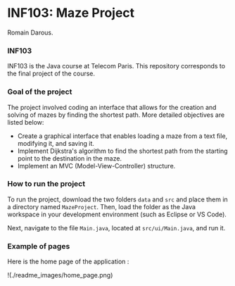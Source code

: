 # INF103: Maze Project
Romain Darous.

### INF103
INF103 is the Java course at Telecom Paris. This repository corresponds to the final project of the course.

### Goal of the project
The project involved coding an interface that allows for the creation and solving of mazes by finding the shortest path. More detailed objectives are listed below:
- Create a graphical interface that enables loading a maze from a text file, modifying it, and saving it.
- Implement Dijkstra's algorithm to find the shortest path from the starting point to the destination in the maze.
- Implement an MVC (Model-View-Controller) structure.

### How to run the project
To run the project, download the two folders `data` and `src` and place them in a directory named `MazeProject`. Then, load the folder as the Java workspace in your development environment (such as Eclipse or VS Code).

Next, navigate to the file `Main.java`, located at `src/ui/Main.java`, and run it.

### Example of pages
Here is the home page of the application :

!(./readme_images/home_page.png)
